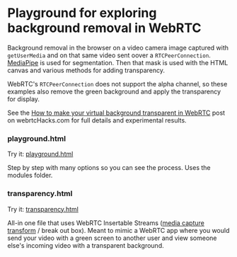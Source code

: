 # Playground for exploring background removal in WebRTC

Background removal in the browser on a video camera image captured with `getUserMedia` and
on that same video sent oover a `RTCPeerConnection`.
[MediaPipe](https://google.github.io/mediapipe/solutions/selfie_segmentation.html) 
is used for segmentation. Then that mask is used with the HTML canvas and various 
methods for adding transparency.

WebRTC's `RTCPeerConnection` does not support the alpha channel, 
so these examples also remove the green background and apply the transparency for display. 

See the [How to make your virtual background transparent in WebRTC](httos://webrtchacks.com/virtual-background-transparency) 
post on webrtcHacks.com for full details and experimental results.

### playground.html

Try it: [playground.html](playground.html)

Step by step with many options so you can see the process. Uses the modules folder.


### transparency.html

Try it: [transparency.html](transparency.html)


All-in one file that uses WebRTC Insertable Streams ([media capture transform](https://github.com/w3c/mediacapture-transform) / 
break out box). Meant to mimic a WebRTC app where you would send your video with a green screen to
another user and view someone else's incoming video with a transparent background.

